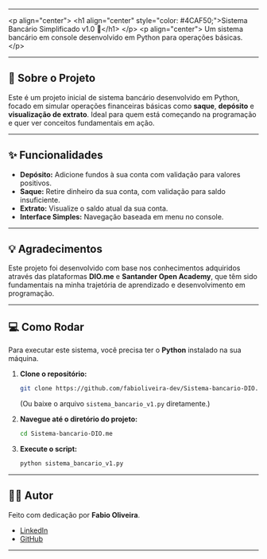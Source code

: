 -----

\<p align="center"\>
\<h1 align="center" style="color: \#4CAF50;"\>Sistema Bancário Simplificado v1.0 💸\</h1\>
\</p\>
\<p align="center"\>
Um sistema bancário em console desenvolvido em Python para operações básicas.
\</p\>

-----

## 🚀 Sobre o Projeto

Este é um projeto inicial de sistema bancário desenvolvido em Python, focado em simular operações financeiras básicas como **saque**, **depósito** e **visualização de extrato**. Ideal para quem está começando na programação e quer ver conceitos fundamentais em ação.

-----

## ✨ Funcionalidades

  * **Depósito:** Adicione fundos à sua conta com validação para valores positivos.
  * **Saque:** Retire dinheiro da sua conta, com validação para saldo insuficiente.
  * **Extrato:** Visualize o saldo atual da sua conta.
  * **Interface Simples:** Navegação baseada em menu no console.

-----

## 💡 Agradecimentos

Este projeto foi desenvolvido com base nos conhecimentos adquiridos através das plataformas **DIO.me** e **Santander Open Academy**, que têm sido fundamentais na minha trajetória de aprendizado e desenvolvimento em programação.

-----

## 💻 Como Rodar

Para executar este sistema, você precisa ter o **Python** instalado na sua máquina.

1.  **Clone o repositório:**

    ```bash
    git clone https://github.com/fabioliveira-dev/Sistema-bancario-DIO.me.git
    ```

    (Ou baixe o arquivo `sistema_bancario_v1.py` diretamente.)

2.  **Navegue até o diretório do projeto:**

    ```bash
    cd Sistema-bancario-DIO.me
    ```

3.  **Execute o script:**

    ```bash
    python sistema_bancario_v1.py
    ```

-----

## 👨‍💻 Autor

Feito com dedicação por **Fabio Oliveira**.

  * [LinkedIn](https://www.linkedin.com/in/fabioliveira87/)
  * [GitHub](https://github.com/fabioliveira-dev)

-----
